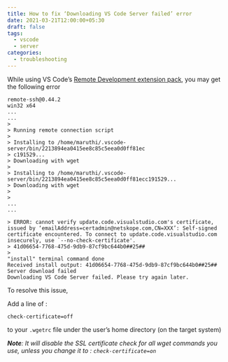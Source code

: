 ```yaml
---
title: How to fix ‘Downloading VS Code Server failed’ error
date: 2021-03-21T12:00:00+05:30
draft: false
tags:
  - vscode
  - server
categories:
  - troubleshooting
---
```

While using VS Code’s [Remote Development extension pack](https://aka.ms/vscode-remote/download/extension?ref=drowsyrobotboy.com), you may get the following error

```
remote-ssh@0.44.2
win32 x64
...
...
> 
> Running remote connection script
> 
> Installing to /home/maruthi/.vscode-server/bin/2213894ea0415ee8c85c5eea0d0ff81ec
> c191529...
> Downloading with wget
> 
> Installing to /home/maruthi/.vscode-server/bin/2213894ea0415ee8c85c5eea0d0ff81ecc191529...
> Downloading with wget
> 
> 
...
...

> ERROR: cannot verify update.code.visualstudio.com's certificate, issued by ‘emailAddress=certadmin@netskope.com,CN=XXX’: Self-signed certificate encountered. To connect to update.code.visualstudio.com insecurely, use `--no-check-certificate'.
> 41d06654-7768-475d-9db9-87cf9bc644b0##25##
> 
"install" terminal command done
Received install output: 41d06654-7768-475d-9db9-87cf9bc644b0##25##
Server download failed
Downloading VS Code Server failed. Please try again later.
```

To resolve this issue,

Add a line of :

```
check-certificate=off
```

to your `.wgetrc` file under the user’s home directory (on the target system)

_**Note**: It will disable the SSL certificate check for all wget commands you use, unless you change it to : `check-certificate=on`_